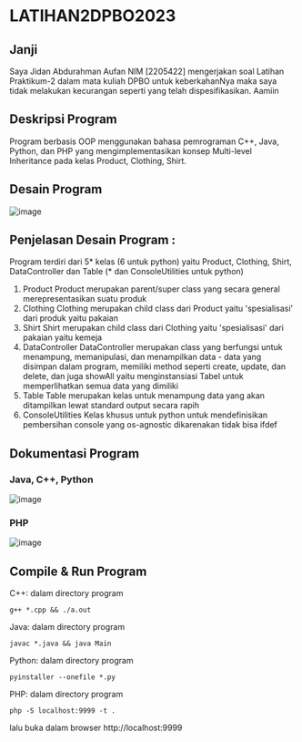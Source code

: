 # LATIHAN2DPBO2023 
## Janji
Saya Jidan Abdurahman Aufan NIM [2205422] mengerjakan soal Latihan Praktikum-2 dalam mata kuliah DPBO untuk keberkahanNya maka saya tidak melakukan kecurangan seperti yang telah dispesifikasikan. Aamiin 

## Deskripsi Program
Program berbasis OOP menggunakan bahasa pemrograman C++, Java, Python, dan PHP yang mengimplementasikan konsep Multi-level Inheritance  pada kelas Product, Clothing, Shirt.

## Desain Program
![image](https://github.com/jidanSyn/LATIHAN2DPBO2024C2/assets/114399924/2bed5ce9-1c0f-4818-89ee-8f4da99a2443)
## Penjelasan Desain Program :
Program terdiri dari 5* kelas (6 untuk python) yaitu Product, Clothing, Shirt, DataController dan Table (* dan ConsoleUtilities untuk python)
1. Product
   Product merupakan parent/super class yang secara general merepresentasikan suatu produk
3. Clothing
   Clothing merupakan child class dari Product yaitu 'spesialisasi' dari produk yaitu pakaian
5. Shirt
   Shirt merupakan child class dari Clothing yaitu 'spesialisasi' dari pakaian yaitu kemeja
7. DataController
   DataController merupakan class yang berfungsi untuk menampung, memanipulasi, dan menampilkan data - data yang disimpan dalam program,
   memiliki method seperti create, update, dan delete, dan juga showAll yaitu menginstansiasi Tabel untuk memperlihatkan semua data yang dimiliki
9. Table
   Table merupakan kelas untuk menampung data yang akan ditampilkan lewat standard output secara rapih
11. ConsoleUtilities
    Kelas khusus untuk python untuk mendefinisikan pembersihan console yang os-agnostic dikarenakan tidak bisa ifdef
## Dokumentasi Program
### Java, C++, Python
![image](https://github.com/jidanSyn/LATIHAN2DPBO2024C2/assets/114399924/2aeae896-73a2-4948-9cd9-51022c788c54)
### PHP
![image](https://github.com/jidanSyn/LATIHAN2DPBO2024C2/assets/114399924/2306e7b1-2fb2-4016-af14-ad1b92e6190b)
## Compile & Run Program
C++: dalam directory program
```console
g++ *.cpp && ./a.out
```

Java: dalam directory program
```console
javac *.java && java Main
```

Python: dalam directory program
```console
pyinstaller --onefile *.py
```

PHP: dalam directory program
```console
php -S localhost:9999 -t .
```
lalu buka dalam browser http://localhost:9999


